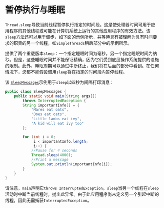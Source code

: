 # 暂停执行与睡眠

`Thread.sleep`导致当前线程暂停执行指定的时间段。这是使处理器时间可用于应用程序的其他线程或可能在计算机系统上运行的其他应用程序的有效方法。该`sleep`方法还可以用于调步，如下面的示例所示，并等待具有被理解为具有时间要求的职责的另一个线程，如`SimpleThreads`稍后部分中的示例所示。

提供了两个重载版本`sleep`：一个指定睡眠时间为毫秒，另一个指定睡眠时间为纳秒。但是，这些睡眠时间并不能保证精确，因为它们受到底层操作系统提供的设施的限制。此外，睡眠周期可以通过中断终止，我们将在后面的部分中看到。在任何情况下，您都不能假设调用`sleep`将在指定的时间段内暂停线程。

该 [`SleepMessages`](examples/SleepMessages.java)示例用于`sleep`以四秒为间隔打印消息：

```java
public class SleepMessages {
    public static void main(String args[])
        throws InterruptedException {
        String importantInfo[] = {
            "Mares eat oats",
            "Does eat oats",
            "Little lambs eat ivy",
            "A kid will eat ivy too"
        };

        for (int i = 0;
             i < importantInfo.length;
             i++) {
            //Pause for 4 seconds
            Thread.sleep(4000);
            //Print a message
            System.out.println(importantInfo[i]);
        }
    }
}
```

请注意，`main`声明它`throws InterruptedException`。`sleep`当另一个线程在`sleep`活动时中断当前线程时，抛出此异常。由于此应用程序尚未定义另一个引起中断的线程，因此无需捕获`InterruptedException`。